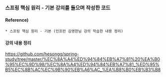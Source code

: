 ### 스프링 핵심 원리 - 기본 강의를 들으며 작성한 코드

#### Reference) 
	* 스프링 핵심 원리 - 기본 (인프런 김영한님 강의 학습한 내용 정리)
  
#### 강의 내용 정리
https://github.com/hesongg/spring-study/tree/master/%EC%8A%A4%ED%94%84%EB%A7%81%20%EA%B0%95%EC%9D%98/%EC%8A%A4%ED%94%84%EB%A7%81_%ED%95%B5%EC%8B%AC%EC%9B%90%EB%A6%AC_%EA%B8%B0%EB%B3%B8

